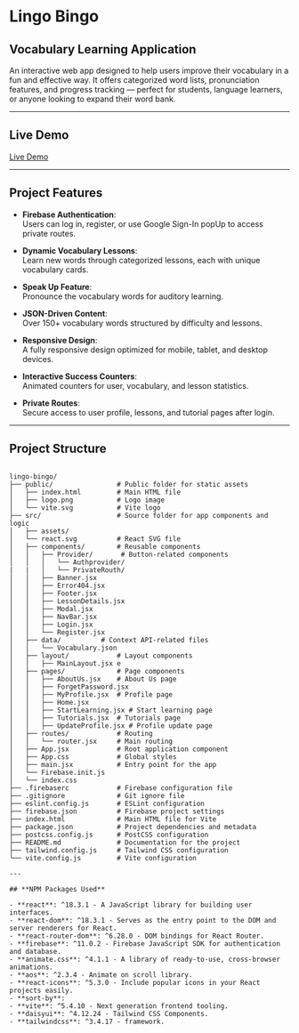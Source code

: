 # **Lingo Bingo** 

## Vocabulary Learning Application

An interactive web app designed to help users improve their vocabulary in a fun and effective way. It offers categorized word lists, pronunciation features, and progress tracking — perfect for students, language learners, or anyone looking to expand their word bank.

---

## **Live Demo**

[Live Demo]()

---

## **Project Features**

- **Firebase Authentication**:  
  Users can log in, register, or use Google Sign-In popUp to access private routes.

- **Dynamic Vocabulary Lessons**:  
  Learn new words through categorized lessons, each with unique vocabulary cards.

- **Speak Up Feature**:  
  Pronounce the vocabulary words for auditory learning.

- **JSON-Driven Content**:  
  Over 150+ vocabulary words structured by difficulty and lessons.

- **Responsive Design**:  
  A fully responsive design optimized for mobile, tablet, and desktop devices.

- **Interactive Success Counters**:  
  Animated counters for user, vocabulary, and lesson statistics.

- **Private Routes**:  
  Secure access to user profile, lessons, and tutorial pages after login.

---

## **Project Structure**

```

lingo-bingo/
├── public/                # Public folder for static assets
│   ├── index.html         # Main HTML file
│   ├── logo.png           # Logo image
│   └── vite.svg           # Vite logo
├── src/                   # Source folder for app components and logic
│   ├── assets/
│   └── react.svg          # React SVG file
│   ├── components/        # Reusable components
│   │   ├── Provider/       # Button-related components
│   │   │   └── Authprovider/ 
|   |   │   └── PrivateRouth/ 
│   │   ├── Banner.jsx
│   │   ├── Error404.jsx
│   │   ├── Footer.jsx
│   │   ├── LessonDetails.jsx
│   │   ├── Modal.jsx
│   │   ├── NavBar.jsx
│   │   ├── Login.jsx
│   │   └── Register.jsx
│   ├── data/          # Context API-related files
│   │   └── Vocabulary.json
│   ├── layout/            # Layout components
│   │   ├── MainLayout.jsx e
│   ├── pages/             # Page components
│   │   ├── AboutUs.jsx    # About Us page
│   │   ├── ForgetPassword.jsx      
│   │   ├── MyProfile.jsx  # Profile page
│   │   ├── Home.jsx 
│   │   ├── StartLearning.jsx # Start learning page
│   │   ├── Tutorials.jsx  # Tutorials page
│   │   ├── UpdateProfile.jsx # Profile update page
│   ├── routes/            # Routing 
│   │   └── router.jsx     # Main routing 
│   ├── App.jsx            # Root application component
│   ├── App.css            # Global styles
│   ├── main.jsx           # Entry point for the app
│   └── Firebase.init.js  
│   └── index.css        
├── .firebaserc            # Firebase configuration file
├── .gitignore             # Git ignore file
├── eslint.config.js       # ESLint configuration
├── firebase.json          # Firebase project settings
├── index.html             # Main HTML file for Vite
├── package.json           # Project dependencies and metadata
├── postcss.config.js      # PostCSS configuration
├── README.md              # Documentation for the project
├── tailwind.config.js     # Tailwind CSS configuration
└── vite.config.js         # Vite configuration

---

## **NPM Packages Used**

- **react**: ^18.3.1 - A JavaScript library for building user interfaces.
- **react-dom**: ^18.3.1 - Serves as the entry point to the DOM and server renderers for React.
- **react-router-dom**: ^6.28.0 - DOM bindings for React Router.
- **firebase**: ^11.0.2 - Firebase JavaScript SDK for authentication and database.
- **animate.css**: ^4.1.1 - A library of ready-to-use, cross-browser animations.
- **aos**: ^2.3.4 - Animate on scroll library.
- **react-icons**: ^5.3.0 - Include popular icons in your React projects easily.
- **sort-by**: 
- **vite**: ^5.4.10 - Next generation frontend tooling.
- **daisyui**: ^4.12.24 - Tailwind CSS Components.
- **tailwindcss**: ^3.4.17 - framework.
